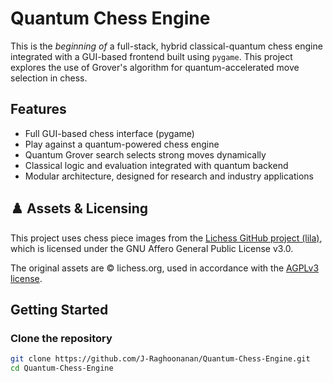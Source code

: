 # Quantum Chess Engine 

This is the *beginning of* a full-stack, hybrid classical-quantum chess engine integrated with a GUI-based frontend built using `pygame`. This project explores the use of Grover's algorithm for quantum-accelerated move selection in chess.


## Features
- Full GUI-based chess interface (pygame)
- Play against a quantum-powered chess engine
- Quantum Grover search selects strong moves dynamically
- Classical logic and evaluation integrated with quantum backend
- Modular architecture, designed for research and industry applications

## ♟️ Assets & Licensing

This project uses chess piece images from the [Lichess GitHub project (lila)](https://github.com/lichess-org/lila), which is licensed under the GNU Affero General Public License v3.0.

The original assets are © lichess.org, used in accordance with the [AGPLv3 license](https://www.gnu.org/licenses/agpl-3.0.html).


## Getting Started

### Clone the repository

```bash
git clone https://github.com/J-Raghoonanan/Quantum-Chess-Engine.git
cd Quantum-Chess-Engine